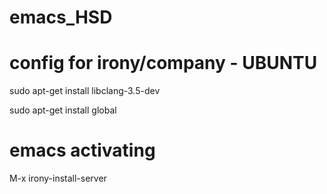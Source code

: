 # emacs_HSD
# config for irony/company - UBUNTU 
sudo apt-get install libclang-3.5-dev 

sudo apt-get install global
# emacs activating
M-x irony-install-server
